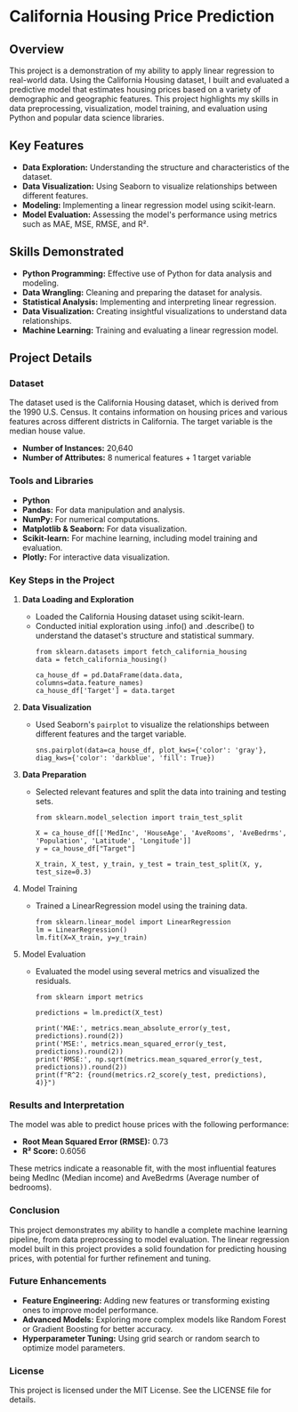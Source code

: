 # California Housing Price Prediction

## Overview

This project is a demonstration of my ability to apply linear regression to real-world data. Using the California Housing dataset, I built and evaluated a predictive model that estimates housing prices based on a variety of demographic and geographic features. This project highlights my skills in data preprocessing, visualization, model training, and evaluation using Python and popular data science libraries.

## Key Features

- **Data Exploration:** Understanding the structure and characteristics of the dataset.
- **Data Visualization:** Using Seaborn to visualize relationships between different features.
- **Modeling:** Implementing a linear regression model using scikit-learn.
- **Model Evaluation:** Assessing the model's performance using metrics such as MAE, MSE, RMSE, and R².

## Skills Demonstrated

- **Python Programming:** Effective use of Python for data analysis and modeling.
- **Data Wrangling:** Cleaning and preparing the dataset for analysis.
- **Statistical Analysis:** Implementing and interpreting linear regression.
- **Data Visualization:** Creating insightful visualizations to understand data relationships.
- **Machine Learning:** Training and evaluating a linear regression model.


## Project Details

### Dataset

The dataset used is the California Housing dataset, which is derived from the 1990 U.S. Census. It contains information on housing prices and various features across different districts in California. The target variable is the median house value.

- **Number of Instances:** 20,640
- **Number of Attributes:** 8 numerical features + 1 target variable

### Tools and Libraries

- **Python**
- **Pandas:** For data manipulation and analysis.
- **NumPy:** For numerical computations.
- **Matplotlib & Seaborn:** For data visualization.
- **Scikit-learn:** For machine learning, including model training and evaluation.
- **Plotly:** For interactive data visualization.

### Key Steps in the Project

1. **Data Loading and Exploration**
    - Loaded the California Housing dataset using scikit-learn.
    - Conducted initial exploration using .info() and .describe() to understand the dataset's structure and statistical summary.
      ````
      from sklearn.datasets import fetch_california_housing
      data = fetch_california_housing()

      ca_house_df = pd.DataFrame(data.data, columns=data.feature_names)
      ca_house_df['Target'] = data.target
      ````
      
2. **Data Visualization**

    - Used Seaborn's `pairplot` to visualize the relationships between different features and the target variable.

      ````
      sns.pairplot(data=ca_house_df, plot_kws={'color': 'gray'}, diag_kws={'color': 'darkblue', 'fill': True})
      ````
      
3. **Data Preparation**

    - Selected relevant features and split the data into training and testing sets.

      ````
      from sklearn.model_selection import train_test_split
      
      X = ca_house_df[['MedInc', 'HouseAge', 'AveRooms', 'AveBedrms', 'Population', 'Latitude', 'Longitude']]
      y = ca_house_df["Target"]
      
      X_train, X_test, y_train, y_test = train_test_split(X, y, test_size=0.3)
      ````
      
4. Model Training

    - Trained a LinearRegression model using the training data.

      ````
      from sklearn.linear_model import LinearRegression
      lm = LinearRegression()
      lm.fit(X=X_train, y=y_train)
      ````
5. Model Evaluation

    - Evaluated the model using several metrics and visualized the residuals.
      ````
      from sklearn import metrics
      
      predictions = lm.predict(X_test)
      
      print('MAE:', metrics.mean_absolute_error(y_test, predictions).round(2))
      print('MSE:', metrics.mean_squared_error(y_test, predictions).round(2))
      print('RMSE:', np.sqrt(metrics.mean_squared_error(y_test, predictions)).round(2))
      print(f"R^2: {round(metrics.r2_score(y_test, predictions), 4)}")
      ````

### Results and Interpretation
The model was able to predict house prices with the following performance:

- **Root Mean Squared Error (RMSE):** 0.73
- **R² Score:** 0.6056
  
These metrics indicate a reasonable fit, with the most influential features being MedInc (Median income) and AveBedrms (Average number of bedrooms).

### Conclusion
This project demonstrates my ability to handle a complete machine learning pipeline, from data preprocessing to model evaluation. The linear regression model built in this project provides a solid foundation for predicting housing prices, with potential for further refinement and tuning.

### Future Enhancements
- **Feature Engineering:** Adding new features or transforming existing ones to improve model performance.
- **Advanced Models:** Exploring more complex models like Random Forest or Gradient Boosting for better accuracy.
- **Hyperparameter Tuning:** Using grid search or random search to optimize model parameters.
### License
This project is licensed under the MIT License. See the LICENSE file for details.
